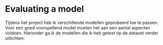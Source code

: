# Evaluating a model

Tijdens het project heb ik verschillende modellen geprobeerd toe te passen. Voor een goed voorspellend model moeten het aan een aantal aspecten voldoen. Hieronder ga ik de modellen die ik heb getest op de dataset verder uitlichten:

